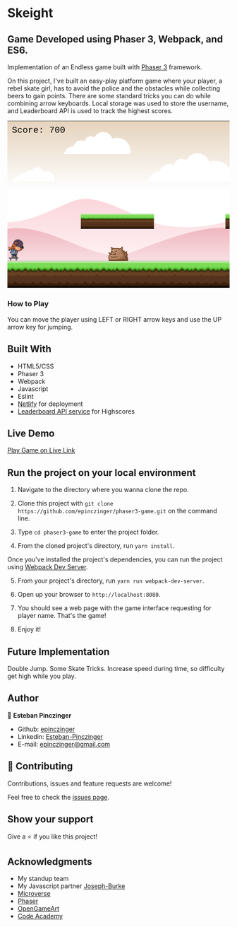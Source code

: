 # Skeight
## Game Developed using Phaser 3, Webpack, and ES6.

Implementation of an Endless game built with [Phaser 3](https://phaser.io/phaser3) framework.

On this project, I've built an easy-play platform game where your player, a rebel skate girl, has to avoid the police and the obstacles while collecting beers to gain points. There are some standard tricks you can do while combining arrow keyboards.
Local storage was used to store the username, and Leaderboard API is used to track the highest scores.

![screenshot](./assets/screenshot.png)


### How to Play

You can move the player using LEFT or RIGHT arrow keys and use the UP arrow key for jumping.


## Built With

- HTML5/CSS
- Phaser 3
- Webpack
- Javascript
- Eslint
- [Netlify](https://www.netlify.com/) for deployment
- [Leaderboard API service](https://www.notion.so/Leaderboard-API-service-24c0c3c116974ac49488d4eb0267ade3) for Highscores


## Live Demo

[Play Game on Live Link](https://skeight-phaser3.netlify.app/)


## Run the project on your local environment

1. Navigate to the directory where you wanna clone the repo.
2. Clone this project with `git clone https://github.com/epinczinger/phaser3-game.git` on the command line.
3. Type `cd phaser3-game` to enter the project folder.

4. From the cloned project's directory, run `yarn install`.

Once you've installed the project's dependencies, you can run the project using [Webpack Dev Server](https://github.com/webpack/webpack-dev-server).

5. From your project's directory, run `yarn run webpack-dev-server`.

6. Open up your browser to `http://localhost:8080`.

7. You should see a web page with the game interface requesting for player name. That's the game!
8. Enjoy it!


## Future Implementation

Double Jump.
Some Skate Tricks.
Increase speed during time, so difficulty get high while you play.


## Author 


👤 **Esteban Pinczinger** 
    
- Github: [epinczinger](https://github.com/epinczinger)
- Linkedin: [Esteban-Pinczinger](https://www.linkedin.com/in/esteban-pinczinger/)
- E-mail: epinczinger@gmail.com


## 🤝 Contributing

Contributions, issues and feature requests are welcome!

Feel free to check the [issues page](https://github.com/epinczinger/phaser3-game/issues).


## Show your support

Give a ⭐️ if you like this project!


## Acknowledgments

- My standup team
- My Javascript partner [Joseph-Burke](https://github.com/Joseph-Burke)
- [Microverse](https://www.microverse.org/)
- [Phaser](https://phaser.io/)
- [OpenGameArt](https://opengameart.org/)
- [Code Academy](https://www.codecademy.com/learn/learn-phaser)